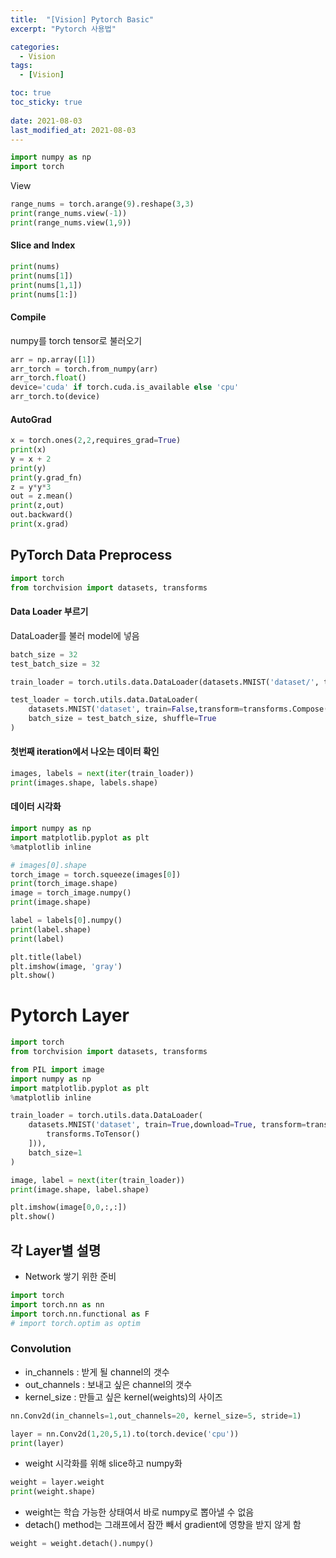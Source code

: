 ```yaml
---
title:  "[Vision] Pytorch Basic"
excerpt: "Pytorch 사용법"

categories:
  - Vision
tags:
  - [Vision]

toc: true
toc_sticky: true
 
date: 2021-08-03
last_modified_at: 2021-08-03
---
```

```python
import numpy as np
import torch
```
View
```python
range_nums = torch.arange(9).reshape(3,3)
print(range_nums.view(-1))
print(range_nums.view(1,9))
```
#### Slice and Index
```python
print(nums)
print(nums[1])
print(nums[1,1])
print(nums[1:])
```
#### Compile
numpy를 torch tensor로 불러오기
```python
arr = np.array([1])
arr_torch = torch.from_numpy(arr)
arr_torch.float()
device='cuda' if torch.cuda.is_available else 'cpu'
arr_torch.to(device)
```

#### AutoGrad
```python
x = torch.ones(2,2,requires_grad=True)
print(x)
y = x + 2
print(y)
print(y.grad_fn)
z = y*y*3
out = z.mean()
print(z,out)
out.backward()
print(x.grad)
```
## PyTorch Data Preprocess
```python
import torch
from torchvision import datasets, transforms
```
#### Data Loader 부르기
DataLoader를 불러 model에 넣음
```python
batch_size = 32
test_batch_size = 32

train_loader = torch.utils.data.DataLoader(datasets.MNIST('dataset/', train=True,download=True,transform=transform.Compose([transform.ToTensor(),transforms.Normalize(mean=(0.5,),std=(0.5,))])),batch_size=batch_size,shuffle=True)

test_loader = torch.utils.data.DataLoader(
    datasets.MNIST('dataset', train=False,transform=transforms.Compose([transforms.ToTensor(),transforms.Normalize((0.5,),(0.5))])),
    batch_size = test_batch_size, shuffle=True
)
```
#### 첫번째 iteration에서 나오는 데이터 확인
```python
images, labels = next(iter(train_loader))
print(images.shape, labels.shape)
```
#### 데이터 시각화
```python
import numpy as np
import matplotlib.pyplot as plt
%matplotlib inline

# images[0].shape
torch_image = torch.squeeze(images[0])
print(torch_image.shape)
image = torch_image.numpy()
print(image.shape)

label = labels[0].numpy()
print(label.shape)
print(label)

plt.title(label)
plt.imshow(image, 'gray')
plt.show()
```

# Pytorch Layer
```python
import torch
from torchvision import datasets, transforms

from PIL import image
import numpy as np
import matplotlib.pyplot as plt
%matplotlib inline

train_loader = torch.utils.data.DataLoader(
    datasets.MNIST('dataset', train=True,download=True, transform=transforms.Compose([
        transforms.ToTensor()
    ])),
    batch_size=1
)

image, label = next(iter(train_loader))
print(image.shape, label.shape)

plt.imshow(image[0,0,:,:])
plt.show()
```
## 각 Layer별 설명
- Network 쌓기 위한 준비
```python
import torch
import torch.nn as nn
import torch.nn.functional as F
# import torch.optim as optim
```
### Convolution
- in_channels : 받게 될 channel의 갯수
- out_channels : 보내고 싶은 channel의 갯수
- kernel_size : 만들고 싶은 kernel(weights)의 사이즈
```python
nn.Conv2d(in_channels=1,out_channels=20, kernel_size=5, stride=1)

layer = nn.Conv2d(1,20,5,1).to(torch.device('cpu'))
print(layer)
```
- weight 시각화를 위해 slice하고 numpy화
```python
weight = layer.weight
print(weight.shape)
```
- weight는 학습 가능한 상태여서 바로 numpy로 뽑아낼 수 없음
- detach() method는 그래프에서 잠깐 빼서 gradient에 영향을 받지 않게 함
```python
weight = weight.detach().numpy()
```

```python

```

```python

```

```python

```

```python

```

```python

```